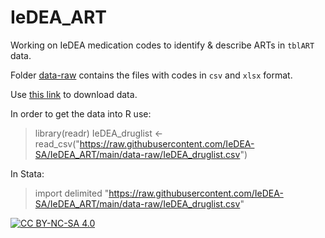 # IeDEA_ART

Working on IeDEA medication codes to identify & describe ARTs in `tblART` data.  

Folder [data-raw](https://github.com/IeDEA-SA/IeDEA_ART/tree/main/data-raw) contains the files with codes in `csv` and `xlsx` format.  

Use [this link](https://github.com/IeDEA-SA/IeDEA_ART/raw/main/data-raw/IeDEA_druglist.xlsx) to download data.  

In order to get the data into R use: 

> library(readr)
> IeDEA_druglist <- read_csv("https://raw.githubusercontent.com/IeDEA-SA/IeDEA_ART/main/data-raw/IeDEA_druglist.csv")

In Stata:

> import delimited "https://raw.githubusercontent.com/IeDEA-SA/IeDEA_ART/main/data-raw/IeDEA_druglist.csv"


[![CC BY-NC-SA 4.0][cc-by-nc-sa-image]][cc-by-nc-sa]

[cc-by-nc-sa]: http://creativecommons.org/licenses/by-nc-sa/4.0/
[cc-by-nc-sa-image]: https://licensebuttons.net/l/by-nc-sa/4.0/88x31.png